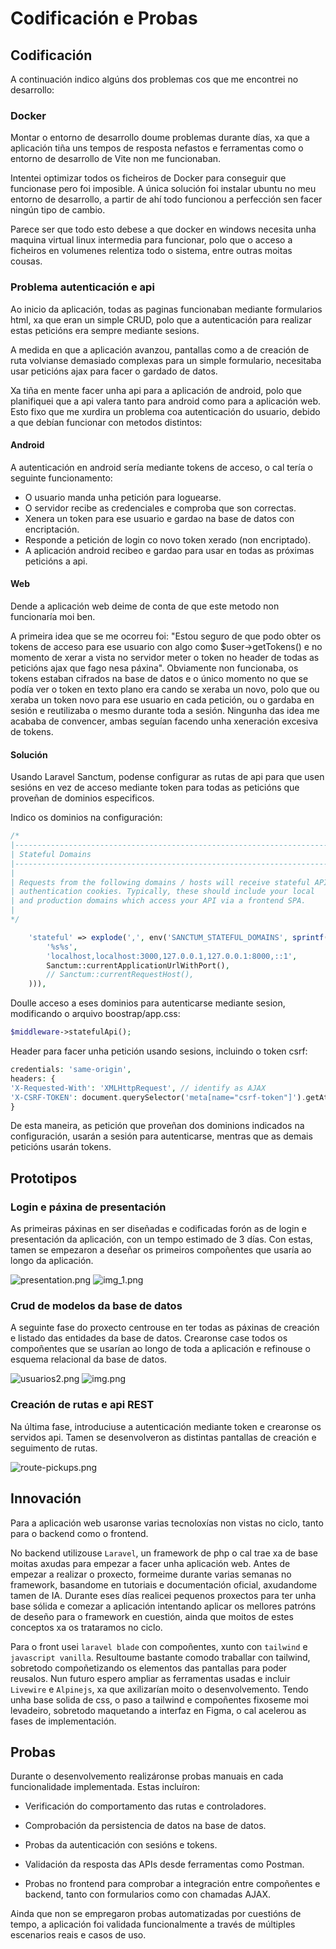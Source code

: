# Codificación e Probas

## Codificación
A continuación indico algúns dos problemas cos que me encontrei no desarrollo:

### Docker
Montar o entorno de desarrollo doume problemas durante días, xa que a aplicación tiña uns tempos de resposta nefastos e ferramentas como o entorno de desarrollo de Vite
non me funcionaban.

Intentei optimizar todos os ficheiros de Docker para conseguir que funcionase pero foi imposible. A única solución foi instalar ubuntu no meu entorno de desarrollo, a partir de ahí todo funcionou a perfección sen facer ningún tipo de cambio.

Parece ser que todo esto debese a que docker en windows necesita unha maquina virtual linux intermedia para funcionar, polo que o acceso a ficheiros en volumenes relentiza todo o sistema, entre outras moitas cousas.

### Problema autenticación e api
Ao inicio da aplicación, todas as paginas funcionaban mediante formularios html, xa que eran un simple CRUD, polo que a autenticación para realizar estas peticións era sempre mediante sesions.

A medida en que a aplicación avanzou, pantallas como a de creación de ruta volvianse demasiado complexas para un simple formulario, necesitaba usar peticións ajax para facer o gardado de datos.

Xa tiña en mente facer unha api para a aplicación de android, polo que planifiquei que a api valera tanto para android como para a aplicación web. Esto fixo que me xurdira un problema coa autenticación do usuario, debido a que debían funcionar con metodos distintos:

#### Android
A autenticación en android sería mediante tokens de acceso, o cal tería o seguinte funcionamento:

* O usuario manda unha petición para loguearse.
* O servidor recibe as credenciales e comproba que son correctas.
* Xenera un token para ese usuario e gardao na base de datos con encriptación.
* Responde a petición de login co novo token xerado (non encriptado).
* A aplicación android recibeo e gardao para usar en todas as próximas peticións a api.

#### Web
Dende a aplicación web deime de conta de que este metodo non funcionaría moi ben.

A primeira idea que se me ocorreu foi: "Estou seguro de que podo obter os tokens de acceso para ese usuario con algo como $user->getTokens() e no momento de xerar a vista no servidor meter o token no header de todas as peticións ajax que fago nesa páxina". Obviamente non funcionaba, os tokens estaban cifrados na base de datos e o único momento no que se podía ver o token en texto plano era cando se xeraba un novo, polo que ou xeraba un token novo para ese usuario en cada petición, ou o gardaba en sesión e reutilizaba o mesmo durante toda a sesión. Ningunha das idea me acababa de convencer, ambas seguían facendo unha xeneración excesiva de tokens.

#### Solución
Usando Laravel Sanctum, podense configurar as rutas de api para que usen sesións en vez de acceso mediante token para todas as peticións que proveñan de dominios especificos.

Indico os dominios na configuración:
```php
/*
|--------------------------------------------------------------------------
| Stateful Domains
|--------------------------------------------------------------------------
|
| Requests from the following domains / hosts will receive stateful API
| authentication cookies. Typically, these should include your local
| and production domains which access your API via a frontend SPA.
|
*/

    'stateful' => explode(',', env('SANCTUM_STATEFUL_DOMAINS', sprintf(
        '%s%s',
        'localhost,localhost:3000,127.0.0.1,127.0.0.1:8000,::1',
        Sanctum::currentApplicationUrlWithPort(),
        // Sanctum::currentRequestHost(),
    ))),
```
Doulle acceso a eses dominios para autenticarse mediante sesion, modificando o arquivo boostrap/app.css:
```php
$middleware->statefulApi();
```
Header para facer unha petición usando sesions, incluindo o token csrf:
```php
credentials: 'same-origin',
headers: {
'X-Requested-With': 'XMLHttpRequest', // identify as AJAX
'X-CSRF-TOKEN': document.querySelector('meta[name="csrf-token"]').getAttribute('content'),
}
```
De esta maneira, as petición que proveñan dos dominions indicados na configuración, usarán a sesión para autenticarse, mentras que as demais peticións usarán tokens.

## Prototipos
### Login e páxina de presentación
As primeiras páxinas en ser diseñadas e codificadas forón as de login e presentación da aplicación, con un tempo estimado de 3 días. Con estas, tamen se empezaron a deseñar os primeiros compoñentes que usaría ao longo da aplicación.

![presentation.png](../img/presentation.png)
![img_1.png](../img/login.png)

### Crud de modelos da base de datos
A seguinte fase do proxecto centrouse en ter todas as páxinas de creación e listado das entidades da base de datos.
Crearonse case todos os compoñentes que se usarían ao longo de toda a aplicación e refinouse o esquema relacional da base de datos.

![usuarios2.png](../img/usuarios2.png)
![img.png](../img/usuario.png)
### Creación de rutas e api REST
Na última fase, introduciuse a autenticación mediante token e crearonse os servidos api. Tamen se desenvolveron as distintas pantallas de creación e seguimento de rutas.

![route-pickups.png](../img/route-pickups.png)

## Innovación
Para a aplicación web usaronse varias tecnoloxías non vistas no ciclo, tanto para o backend como o frontend. 

No backend utilizouse `Laravel`, un framework de php o cal trae xa de base moitas axudas para empezar a facer unha aplicación web.
Antes de empezar a realizar o proxecto, formeime durante varias semanas no framework, basandome en tutoriais e documentación oficial, axudandome tamen de IA. Durante eses días realicei pequenos proxectos para ter unha base sólida e comezar a aplicación intentando aplicar os mellores patróns de deseño para o framework en cuestión, ainda que moitos de estes conceptos xa os trataramos no ciclo.

Para o front usei `laravel blade` con compoñentes, xunto con `tailwind` e `javascript vanilla`. Resultoume bastante comodo traballar con tailwind, sobretodo compoñetizando os elementos das pantallas para poder reusalos. Nun futuro espero ampliar as ferramentas usadas e incluir `Livewire` e `Alpinejs`, xa que axilizarían moito o desenvolvemento. Tendo unha base solida de css, o paso a tailwind e compoñentes fixoseme moi levadeiro, sobretodo maquetando a interfaz en Figma, o cal acelerou as fases de implementación. 

## Probas
Durante o desenvolvemento realizáronse probas manuais en cada funcionalidade implementada. Estas incluíron:

* Verificación do comportamento das rutas e controladores.

* Comprobación da persistencia de datos na base de datos.

* Probas da autenticación con sesións e tokens.

* Validación da resposta das APIs desde ferramentas como Postman.

* Probas no frontend para comprobar a integración entre compoñentes e backend, tanto con formularios como con chamadas AJAX.

Ainda que non se empregaron probas automatizadas por cuestións de tempo, a aplicación foi validada funcionalmente a través de múltiples escenarios reais e casos de uso.